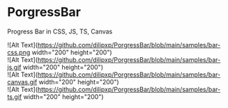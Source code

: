 # PorgressBar
 Progress Bar in CSS, JS, TS, Canvas


![Alt Text](https://github.com/dilipxp/PorgressBar/blob/main/samples/bar-css.png width="200" height="200")  
![Alt Text](https://github.com/dilipxp/PorgressBar/blob/main/samples/bar-js.gif width="200" height="200")  
![Alt Text](https://github.com/dilipxp/PorgressBar/blob/main/samples/bar-canvas.gif width="200" height="200")  
![Alt Text](https://github.com/dilipxp/PorgressBar/blob/main/samples/bar-ts.gif width="200" height="200")  
